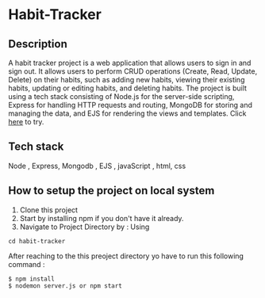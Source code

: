# Habit-Tracker
## Description
  A habit tracker project is a web application that allows users to sign in and sign out. It allows users to perform CRUD operations (Create, Read, Update, Delete) on their habits, such as adding new habits, viewing their existing habits, updating or editing habits, and deleting habits. The project is built using a tech stack consisting of Node.js for the server-side scripting, Express for handling HTTP requests and routing, MongoDB for storing and managing the data, and EJS for rendering the views and templates.
  Click [here](https://habit-tracker-ejs-cn.onrender.com/) to try.


## Tech stack
  Node , Express, Mongodb , EJS , javaScript , html, css

## How to setup the project on local system
  1. Clone this project
  2. Start by installing npm if you don't have it already.
  3. Navigate to Project Directory by : Using
  ```
  cd habit-tracker

  ```

  After reaching to the this preoject directory yo have to run this following command :
  ```
  $ npm install
  $ nodemon server.js or npm start
  ```


